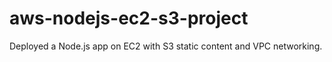 # aws-nodejs-ec2-s3-project
Deployed a Node.js app on EC2 with S3 static content and VPC networking.
